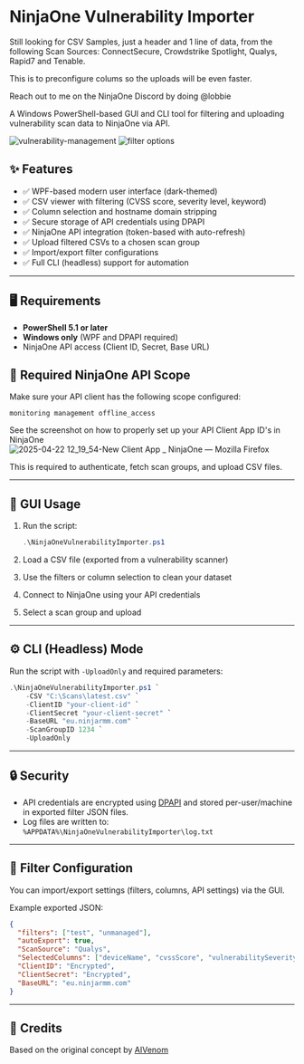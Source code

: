 # NinjaOne Vulnerability Importer

Still looking for CSV Samples, just a header and 1 line of data, from the following Scan Sources: ConnectSecure, Crowdstrike Spotlight, Qualys, Rapid7 and Tenable.

This is to preconfigure colums so the uploads will be even faster.

Reach out to me on the NinjaOne Discord by doing @lobbie

A Windows PowerShell-based GUI and CLI tool for filtering and uploading vulnerability scan data to NinjaOne via API.

![vulnerability-management](https://github.com/user-attachments/assets/fdceeba9-0e99-4237-8125-a0fb5447a03c)
![filter options](https://github.com/user-attachments/assets/84321b97-1617-42dd-b1e7-beda6eab1892)

## ✨ Features

- ✅ WPF-based modern user interface (dark-themed)
- ✅ CSV viewer with filtering (CVSS score, severity level, keyword)
- ✅ Column selection and hostname domain stripping
- ✅ Secure storage of API credentials using DPAPI
- ✅ NinjaOne API integration (token-based with auto-refresh)
- ✅ Upload filtered CSVs to a chosen scan group
- ✅ Import/export filter configurations
- ✅ Full CLI (headless) support for automation

---

## 🖥 Requirements

- **PowerShell 5.1 or later**
- **Windows only** (WPF and DPAPI required)
- NinjaOne API access (Client ID, Secret, Base URL)

## 🔑 Required NinjaOne API Scope

Make sure your API client has the following scope configured:

```
monitoring management offline_access
```
See the screenshot on how to properly set up your API Client App ID's in NinjaOne
![2025-04-22 12_19_54-New Client App _ NinjaOne — Mozilla Firefox](https://github.com/user-attachments/assets/53fe9330-156b-46f1-858a-5c01dc0ba8da)


This is required to authenticate, fetch scan groups, and upload CSV files.

---

## 🚀 GUI Usage

1. Run the script:
    ```powershell
    .\NinjaOneVulnerabilityImporter.ps1
    ```

2. Load a CSV file (exported from a vulnerability scanner)
3. Use the filters or column selection to clean your dataset
4. Connect to NinjaOne using your API credentials
5. Select a scan group and upload

---

## ⚙️ CLI (Headless) Mode

Run the script with `-UploadOnly` and required parameters:

```powershell
.\NinjaOneVulnerabilityImporter.ps1 `
    -CSV "C:\Scans\latest.csv" `
    -ClientID "your-client-id" `
    -ClientSecret "your-client-secret" `
    -BaseURL "eu.ninjarmm.com" `
    -ScanGroupID 1234 `
    -UploadOnly
```

---

## 🔒 Security

- API credentials are encrypted using [DPAPI](https://learn.microsoft.com/en-us/windows/win32/secauthn/data-protection) and stored per-user/machine in exported filter JSON files.
- Log files are written to:  
  `%APPDATA%\NinjaOneVulnerabilityImporter\log.txt`

---

## 📂 Filter Configuration

You can import/export settings (filters, columns, API settings) via the GUI.

Example exported JSON:
```json
{
  "filters": ["test", "unmanaged"],
  "autoExport": true,
  "ScanSource": "Qualys",
  "SelectedColumns": ["deviceName", "cvssScore", "vulnerabilitySeverityLevel"],
  "ClientID": "Encrypted",
  "ClientSecret": "Encrypted",
  "BaseURL": "eu.ninjarmm.com"
}
```

---

## 🙏 Credits

Based on the original concept by [AIVenom](https://github.com/antivenom8/aivenom/blob/main/NinjaOne/NinjaOneVulnerabilityImport.ps1)

